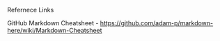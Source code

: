 Refernece Links

GitHub Markdown Cheatsheet - <https://github.com/adam-p/markdown-here/wiki/Markdown-Cheatsheet>
